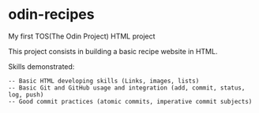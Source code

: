 # odin-recipes
My first TOS(The Odin Project) HTML project

This project consists in building a basic recipe website in HTML.

Skills demonstrated:

    -- Basic HTML developing skills (Links, images, lists)
    -- Basic Git and GitHub usage and integration (add, commit, status, log, push)
    -- Good commit practices (atomic commits, imperative commit subjects)
